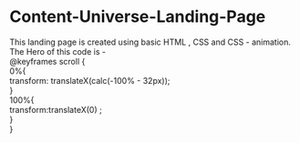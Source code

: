# Content-Universe-Landing-Page
This landing page is created using basic HTML , CSS and CSS - animation.
<br>
The Hero of this code is - 
<br>
@keyframes scroll {
    <br>
    0%{
    <br>
        transform: translateX(calc(-100% - 32px));
    <br>
    }
    <br>
    100%{
        <br>
        transform:translateX(0) ;
        <br>
    }
    <br>
}